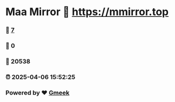 # Maa Mirror :link: https://mmirror.top 
### :page_facing_up: [7](https://mmirror.top/tag.html) 
### :speech_balloon: 0 
### :hibiscus: 20538 
### :alarm_clock: 2025-04-06 15:52:25 
### Powered by :heart: [Gmeek](https://github.com/Meekdai/Gmeek)
